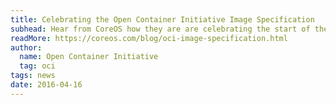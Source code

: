 ```yaml
---
title: Celebrating the Open Container Initiative Image Specification
subhead: Hear from CoreOS how they are are celebrating the start of the new Open Container Initiative project, the [OCI Image Specification](https://github.com/opencontainers/image-spec)
readMore: https://coreos.com/blog/oci-image-specification.html
author:
  name: Open Container Initiative
  tag: oci
tags: news
date: 2016-04-16
---
```

